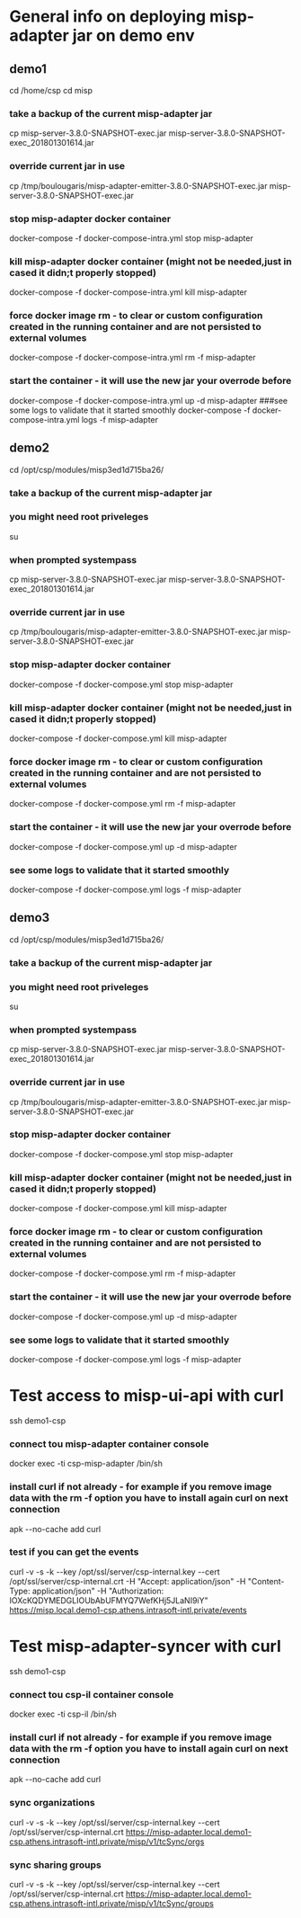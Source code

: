 
# General info on deploying misp-adapter jar on demo env #

## demo1 ##
cd /home/csp
cd misp
### take a backup of the current misp-adapter jar
cp misp-server-3.8.0-SNAPSHOT-exec.jar misp-server-3.8.0-SNAPSHOT-exec_201801301614.jar
### override current jar in use
cp /tmp/boulougaris/misp-adapter-emitter-3.8.0-SNAPSHOT-exec.jar misp-server-3.8.0-SNAPSHOT-exec.jar
### stop misp-adapter docker container
docker-compose -f docker-compose-intra.yml stop misp-adapter
### kill misp-adapter docker container (might not be needed,just in cased it didn;t properly stopped)
docker-compose -f docker-compose-intra.yml kill misp-adapter
### force docker image rm - to clear or custom configuration created in the running container and are not persisted to external volumes
docker-compose -f docker-compose-intra.yml rm -f misp-adapter
### start the container - it will use the new jar your overrode before
docker-compose -f docker-compose-intra.yml up -d misp-adapter
###see some logs to validate that it started smoothly
docker-compose -f docker-compose-intra.yml logs -f misp-adapter



## demo2 ##
cd /opt/csp/modules/misp3ed1d715ba26/
### take a backup of the current misp-adapter jar
### you might need root priveleges
su
### when prompted systempass
cp misp-server-3.8.0-SNAPSHOT-exec.jar misp-server-3.8.0-SNAPSHOT-exec_201801301614.jar
### override current jar in use
cp /tmp/boulougaris/misp-adapter-emitter-3.8.0-SNAPSHOT-exec.jar misp-server-3.8.0-SNAPSHOT-exec.jar
### stop misp-adapter docker container
docker-compose -f docker-compose.yml stop misp-adapter
### kill misp-adapter docker container (might not be needed,just in cased it didn;t properly stopped)
docker-compose -f docker-compose.yml kill misp-adapter
### force docker image rm - to clear or custom configuration created in the running container and are not persisted to external volumes
docker-compose -f docker-compose.yml rm -f misp-adapter
### start the container - it will use the new jar your overrode before
docker-compose -f docker-compose.yml up -d misp-adapter
### see some logs to validate that it started smoothly
docker-compose -f docker-compose.yml logs -f misp-adapter


## demo3 ##
cd /opt/csp/modules/misp3ed1d715ba26/
### take a backup of the current misp-adapter jar
### you might need root priveleges
su
### when prompted systempass
cp misp-server-3.8.0-SNAPSHOT-exec.jar misp-server-3.8.0-SNAPSHOT-exec_201801301614.jar
### override current jar in use
cp /tmp/boulougaris/misp-adapter-emitter-3.8.0-SNAPSHOT-exec.jar misp-server-3.8.0-SNAPSHOT-exec.jar
### stop misp-adapter docker container
docker-compose -f docker-compose.yml stop misp-adapter
### kill misp-adapter docker container (might not be needed,just in cased it didn;t properly stopped)
docker-compose -f docker-compose.yml kill misp-adapter
### force docker image rm - to clear or custom configuration created in the running container and are not persisted to external volumes
docker-compose -f docker-compose.yml rm -f misp-adapter
### start the container - it will use the new jar your overrode before
docker-compose -f docker-compose.yml up -d misp-adapter
### see some logs to validate that it started smoothly
docker-compose -f docker-compose.yml logs -f misp-adapter



# Test access to misp-ui-api with curl #

ssh demo1-csp
### connect tou misp-adapter container console
docker exec -ti csp-misp-adapter /bin/sh
### install curl if not already - for example if you remove image data with the rm -f option you have to install again curl on next connection
apk --no-cache add curl
### test if you can get the events
curl -v -s -k --key /opt/ssl/server/csp-internal.key --cert /opt/ssl/server/csp-internal.crt -H "Accept: application/json" -H "Content-Type: application/json" -H "Authorization: IOXcKQDYMEDGLIOUbAbUFMYQ7WefKHj5JLaNI9iY" https://misp.local.demo1-csp.athens.intrasoft-intl.private/events


# Test misp-adapter-syncer with curl #

ssh demo1-csp
### connect tou csp-il container console
docker exec -ti csp-il /bin/sh
### install curl if not already - for example if you remove image data with the rm -f option you have to install again curl on next connection
apk --no-cache add curl
### sync organizations
curl -v -s -k --key /opt/ssl/server/csp-internal.key --cert /opt/ssl/server/csp-internal.crt https://misp-adapter.local.demo1-csp.athens.intrasoft-intl.private/misp/v1/tcSync/orgs
### sync sharing groups
curl -v -s -k --key /opt/ssl/server/csp-internal.key --cert /opt/ssl/server/csp-internal.crt https://misp-adapter.local.demo1-csp.athens.intrasoft-intl.private/misp/v1/tcSync/groups


